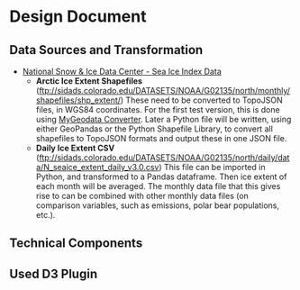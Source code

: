 # Design Document

## Data Sources and Transformation
* [National Snow & Ice Data Center - Sea Ice Index Data](https://nsidc.org/data/seaice_index/)
  * __Arctic Ice Extent Shapefiles__ (ftp://sidads.colorado.edu/DATASETS/NOAA/G02135/north/monthly/shapefiles/shp_extent/) These need to be converted to TopoJSON files, in WGS84 coordinates. For the first test version, this is done using [MyGeodata Converter](https://mygeodata.cloud/converter/shp-to-json). Later a Python file will be written, using either GeoPandas or the Python Shapefile Library, to convert all shapefiles to TopoJSON formats and output these in one JSON file.
  * __Daily Ice Extent CSV__ (ftp://sidads.colorado.edu/DATASETS/NOAA/G02135/north/daily/data/N_seaice_extent_daily_v3.0.csv) This file can be imported in Python, and transformed to a Pandas dataframe. Then ice extent of each month will be averaged. The monthly data file that this gives rise to can be combined with other monthly data files (on comparison variables, such as emissions, polar bear populations, etc.).

## Technical Components

## Used D3 Plugin
